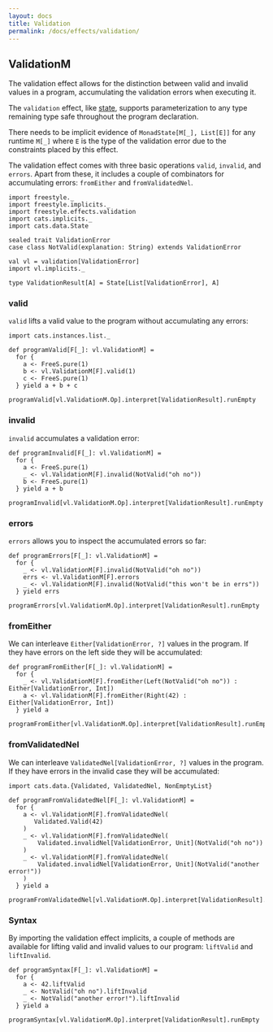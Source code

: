 ```yaml
---
layout: docs
title: Validation
permalink: /docs/effects/validation/
---
```


## ValidationM

The validation effect allows for the distinction between valid and invalid values in a program, accumulating the validation errors when executing it.

The `validation` effect, like [state](../state), supports parameterization to any type remaining type safe throughout the program declaration.

There needs to be implicit evidence of `MonadState[M[_], List[E]]`
for any runtime `M[_]` where `E` is the type of the validation error due to the constraints placed by this effect.

The validation effect comes with three basic operations `valid`, `invalid`, and `errors`. Apart from these, it includes a couple of combinators for accumulating errors: `fromEither` and `fromValidatedNel`.

```tut:silent
import freestyle._
import freestyle.implicits._
import freestyle.effects.validation
import cats.implicits._
import cats.data.State

sealed trait ValidationError
case class NotValid(explanation: String) extends ValidationError

val vl = validation[ValidationError]
import vl.implicits._

type ValidationResult[A] = State[List[ValidationError], A]
```

### valid

`valid` lifts a valid value to the program without accumulating any errors:

```tut:book
import cats.instances.list._

def programValid[F[_]: vl.ValidationM] =
  for {
    a <- FreeS.pure(1)
    b <- vl.ValidationM[F].valid(1)
    c <- FreeS.pure(1)
  } yield a + b + c

programValid[vl.ValidationM.Op].interpret[ValidationResult].runEmpty
```

### invalid

`invalid` accumulates a validation error:

```tut:book
def programInvalid[F[_]: vl.ValidationM] =
  for {
    a <- FreeS.pure(1)
    _ <- vl.ValidationM[F].invalid(NotValid("oh no"))
    b <- FreeS.pure(1)
  } yield a + b

programInvalid[vl.ValidationM.Op].interpret[ValidationResult].runEmpty
```

### errors

`errors` allows you to inspect the accumulated errors so far:

```tut:book
def programErrors[F[_]: vl.ValidationM] =
  for {
    _ <- vl.ValidationM[F].invalid(NotValid("oh no"))
    errs <- vl.ValidationM[F].errors
    _ <- vl.ValidationM[F].invalid(NotValid("this won't be in errs"))
  } yield errs

programErrors[vl.ValidationM.Op].interpret[ValidationResult].runEmpty
```

### fromEither

We can interleave `Either[ValidationError, ?]` values in the program. If they have errors on the left side they will be accumulated:

```tut:book
def programFromEither[F[_]: vl.ValidationM] =
  for {
    _ <- vl.ValidationM[F].fromEither(Left(NotValid("oh no")) : Either[ValidationError, Int])
	a <- vl.ValidationM[F].fromEither(Right(42) : Either[ValidationError, Int])
  } yield a

programFromEither[vl.ValidationM.Op].interpret[ValidationResult].runEmpty
```

### fromValidatedNel

We can interleave `ValidatedNel[ValidationError, ?]` values in the program. If they have errors in the invalid case they will be accumulated:

```tut:book
import cats.data.{Validated, ValidatedNel, NonEmptyList}

def programFromValidatedNel[F[_]: vl.ValidationM] =
  for {
    a <- vl.ValidationM[F].fromValidatedNel(
	   Validated.Valid(42)
	)
	_ <- vl.ValidationM[F].fromValidatedNel(
	    Validated.invalidNel[ValidationError, Unit](NotValid("oh no"))
    )
	_ <- vl.ValidationM[F].fromValidatedNel(
	    Validated.invalidNel[ValidationError, Unit](NotValid("another error!"))
    )
  } yield a

programFromValidatedNel[vl.ValidationM.Op].interpret[ValidationResult].runEmpty
```

### Syntax

By importing the validation effect implicits, a couple of methods are available for lifting valid and invalid values to our program: `liftValid` and `liftInvalid`.

```tut:book
def programSyntax[F[_]: vl.ValidationM] =
  for {
    a <- 42.liftValid
	_ <- NotValid("oh no").liftInvalid
	_ <- NotValid("another error!").liftInvalid
  } yield a

programSyntax[vl.ValidationM.Op].interpret[ValidationResult].runEmpty
```
